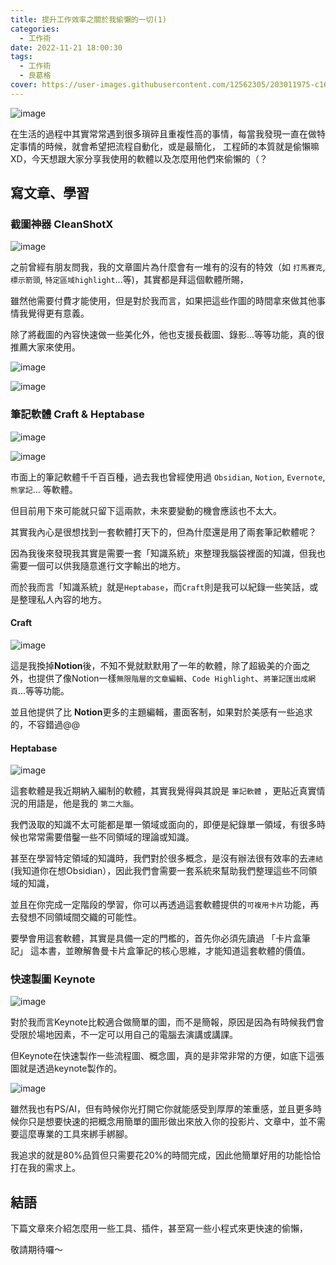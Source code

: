 ```yaml
---
title: 提升工作效率之關於我偷懶的一切(1)
categories:
  - 工作術
date: 2022-11-21 18:00:30
tags:
  - 工作術
  - 良葛格
cover: https://user-images.githubusercontent.com/12562305/203011975-c160a161-a65b-4fbc-af4f-2f7496667246.png
---
```

![image](https://user-images.githubusercontent.com/12562305/203011975-c160a161-a65b-4fbc-af4f-2f7496667246.png)


在生活的過程中其實常常遇到很多瑣碎且重複性高的事情，每當我發現一直在做特定事情的時候，就會希望把流程自動化，或是最簡化，
工程師的本質就是偷懶嘛XD，今天想跟大家分享我使用的軟體以及怎麼用他們來偷懶的（？

## 寫文章、學習
### 截圖神器 CleanShotX

![image](https://user-images.githubusercontent.com/12562305/203013235-8ce0db37-c873-4466-a1b5-36399d98f0d0.png)

之前曾經有朋友問我，我的文章圖片為什麼會有一堆有的沒有的特效（如 `打馬賽克`, `標示箭頭`, `特定區域highlight`...等)，其實都是拜這個軟體所賜，

雖然他需要付費才能使用，但是對於我而言，如果把這些作圖的時間拿來做其他事情我覺得更有意義。

除了將截圖的內容快速做一些美化外，他也支援長截圖、錄影...等等功能，真的很推薦大家來使用。

![image](https://user-images.githubusercontent.com/12562305/203015952-f51f1c23-4c24-44f9-8746-e2d0d1769a01.png)

![image](https://user-images.githubusercontent.com/12562305/203016061-e5ba5b33-ad31-47e1-aa02-4265737cb697.png)

### 筆記軟體 Craft & Heptabase

![image](https://user-images.githubusercontent.com/12562305/203019521-1c74ac3b-486e-44c2-81ea-f8ff4eb61551.png)

![image](https://user-images.githubusercontent.com/12562305/203019562-1bcc99e1-6e1a-49e6-9047-2d24b6b33bc3.png)

市面上的筆記軟體千千百百種，過去我也曾經使用過 `Obsidian`, `Notion`, `Evernote`, `熊掌記`... 等軟體。

但目前用下來可能就只留下這兩款，未來要變動的機會應該也不太大。

其實我內心是很想找到一套軟體打天下的，但為什麼還是用了兩套筆記軟體呢？

因為我後來發現我其實是需要一套「知識系統」來整理我腦袋裡面的知識，但我也需要一個可以供我隨意進行文字輸出的地方。

而於我而言「知識系統」就是`Heptabase`，而`Craft`則是我可以紀錄一些笑話，或是整理私人內容的地方。

#### Craft

![image](https://user-images.githubusercontent.com/12562305/203019372-8196e10a-a910-44b1-9a54-1c96a9d7688d.png)

這是我換掉**Notion**後，不知不覺就默默用了一年的軟體，除了超級美的介面之外，也提供了像Notion一樣`無限階層的文章編輯`、`Code Highlight`、`將筆記匯出成網頁`...等等功能。

並且他提供了比 **Notion**更多的主題編輯，畫面客制，如果對於美感有一些追求的，不容錯過@@

#### Heptabase

![image](https://user-images.githubusercontent.com/12562305/203019213-e03b53db-6580-4209-b79a-c8f14701be63.png)

這套軟體是我近期納入編制的軟體，其實我覺得與其說是 `筆記軟體` ，更貼近真實情況的用語是，他是我的 `第二大腦`。

我們汲取的知識不太可能都是單一領域或面向的，即便是紀錄單一領域，有很多時候也常常需要借鑿一些不同領域的理論或知識。

甚至在學習特定領域的知識時，我們對於很多概念，是沒有辦法很有效率的去`連結`(我知道你在想Obsidian），因此我們會需要一套系統來幫助我們整理這些不同領域的知識，

並且在你完成一定階段的學習，你可以再透過這套軟體提供的`可複用卡片`功能，再去發想不同領域間交織的可能性。

要學會用這套軟體，其實是具備一定的門檻的，首先你必須先讀過 「卡片盒筆記」 這本書，並瞭解魯曼卡片盒筆記的核心思維，才能知道這套軟體的價值。

### 快速製圖 Keynote

![image](https://user-images.githubusercontent.com/12562305/203020303-dddac836-6290-40f7-9e88-3ab25b47061f.png)

對於我而言Keynote比較適合做簡單的圖，而不是簡報，原因是因為有時候我們會受限於場地因素，不一定可以用自己的電腦去演講或講課。

但Keynote在快速製作一些流程圖、概念圖，真的是非常非常的方便，如底下這張圖就是透過keynote製作的。

![image](https://user-images.githubusercontent.com/12562305/202380150-024b8f10-7e90-49b2-852a-d425b5e9fe41.png)

雖然我也有PS/AI，但有時候你光打開它你就能感受到厚厚的笨重感，並且更多時候你只是想要快速的把概念用簡單的圖形做出來放入你的投影片、文章中，並不需要這麼專業的工具來綁手綁腳。

我追求的就是80%品質但只需要花20%的時間完成，因此他簡單好用的功能恰恰打在我的需求上。

## 結語

下篇文章來介紹怎麼用一些工具、插件，甚至寫一些小程式來更快速的偷懶，

敬請期待囉～